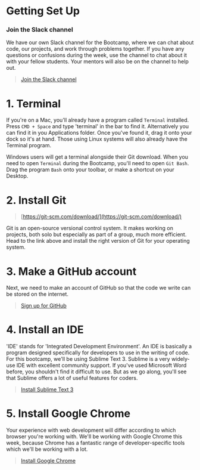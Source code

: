 # Getting Set Up

### Join the Slack channel

We have our own Slack channel for the Bootcamp, where we can chat about code, our projects, and work through problems together. If you have any questions or confusions during the week, use the channel to chat about it with your fellow students. Your mentors will also be on the channel to help out.

> [Join the Slack channel]()

# 1. Terminal

If you're on a Mac, you'll already have a program called `Terminal` installed. Press `CMD + Space` and type 'terminal' in the bar to find it. Alternatively you can find it in you Applications folder. Once you've found it, drag it onto your dock so it's at hand. Those using Linux systems will also already have the Terminal program.

Windows users will get a terminal alongside their Git download. When you need to open `Terminal` during the Bootcamp, you'll need to open `Git Bash`. Drag the program `Bash` onto your toolbar, or make a shortcut on your Desktop.


# 2. Install Git

> [https://git-scm.com/download/](https://git-scm.com/download/)

Git is an open-source versional control system. It makes working on projects, both solo but especially as part of a group, much more efficient. Head to the link above and install the right version of Git for your operating system.


# 3. Make a GitHub account

Next, we need to make an account of GitHub so that the code we write can be stored on the internet.

> [Sign up for GitHub](https://github.com/)


# 4. Install an IDE

'IDE' stands for 'Integrated Development Environment'. An IDE is basically a program designed specifically for developers to use in the writing of code. For this bootcamp, we'll be using Sublime Text 3. Sublime is a very widely-use IDE with excellent community support. If you've used Microsoft Word before, you shouldn't find it difficult to use. But as we go along, you'll see that Sublime offers a lot of useful features for coders.

> [Install Sublime Text 3](https://www.sublimetext.com/3)


# 5. Install Google Chrome

Your experience with web development will differ according to which browser you're working with. We'll be working with Google Chrome this week, because Chrome has a fantastic range of developer-specific tools which we'll be working with a lot.

> [Install Google Chrome](https://support.google.com/chrome/answer/95346?co=GENIE.Platform%3DDesktop&hl=en)


